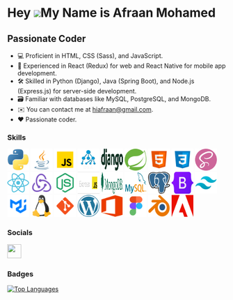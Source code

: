 # Hey ![](https://user-images.githubusercontent.com/18350557/176309783-0785949b-9127-417c-8b55-ab5a4333674e.gif)My Name is Afraan Mohamed

## Passionate Coder

- 💻 Proficient in HTML, CSS (Sass), and JavaScript.
- 📱 Experienced in React (Redux) for web and React Native for mobile app development.
- 🛠️ Skilled in Python (Django), Java (Spring Boot), and Node.js (Express.js) for server-side development.
- 🗃️ Familiar with databases like MySQL, PostgreSQL, and MongoDB.
- ✉️ You can contact me at [hiafraan@gmail.com](mailto:hiafraan@gmail.com).
- ❤️ Passionate coder.

### Skills

<p align="left">
<a href="" target="_blank" rel="noreferrer"><img src="https://github.com/hiafraan/Portfolio/blob/main/src/assets/tech/python.png" width="50" height="50" alt="Python" /></a>
<a href="" target="_blank" rel="noreferrer"><img src="https://github.com/hiafraan/Portfolio/blob/main/src/assets/tech/java.png" width="50" height="50" alt="Java" /></a>
<a href="" target="_blank" rel="noreferrer"><img src="https://github.com/hiafraan/Portfolio/blob/main/src/assets/tech/javascript.png" width="50" height="50" alt="JavaScript" /></a>
<a href="" target="_blank" rel="noreferrer"><img src="https://github.com/hiafraan/Portfolio/blob/main/src/assets/tech/dsa.png" width="50" height="50" alt="Data Structures & Algorithms" /></a>
<a href="" target="_blank" rel="noreferrer"><img src="https://github.com/hiafraan/Portfolio/blob/main/src/assets/tech/django.png" width="50" height="50" alt="Django" /></a>
<a href="" target="_blank" rel="noreferrer"><img src="https://github.com/hiafraan/Portfolio/blob/main/src/assets/tech/springboot.png" width="50" height="50" alt="Spring Boot" /></a>
<a href="" target="_blank" rel="noreferrer"><img src="https://github.com/hiafraan/Portfolio/blob/main/src/assets/tech/html.png" width="50" height="50" alt="HTML" /></a>
<a href="" target="_blank" rel="noreferrer"><img src="https://github.com/hiafraan/Portfolio/blob/main/src/assets/tech/css.png" width="50" height="50" alt="CSS" /></a>
<a href="" target="_blank" rel="noreferrer"><img src="https://github.com/hiafraan/Portfolio/blob/main/src/assets/tech/sass.png" width="50" height="50" alt="Sass" /></a>
<a href="" target="_blank" rel="noreferrer"><img src="https://github.com/hiafraan/Portfolio/blob/main/src/assets/tech/reactjs.png" width="50" height="50" alt="React.js" /></a>
<a href="" target="_blank" rel="noreferrer"><img src="https://github.com/hiafraan/Portfolio/blob/main/src/assets/tech/redux.png" width="50" height="50" alt="Redux" /></a>
<a href="" target="_blank" rel="noreferrer"><img src="https://github.com/hiafraan/Portfolio/blob/main/src/assets/tech/nodejs.png" width="50" height="50" alt="Node.js" /></a>
<a href="" target="_blank" rel="noreferrer"><img src="https://github.com/hiafraan/Portfolio/blob/main/src/assets/tech/express.png" width="50" height="50" alt="Express.js" /></a>
<a href="" target="_blank" rel="noreferrer"><img src="https://github.com/hiafraan/Portfolio/blob/main/src/assets/tech/mongodb.svg" width="50" height="50" alt="MongoDB" /></a>
<a href="" target="_blank" rel="noreferrer"><img src="https://github.com/hiafraan/Portfolio/blob/main/src/assets/tech/mysql.png" width="50" height="50" alt="MySQL" /></a>
<a href="" target="_blank" rel="noreferrer"><img src="https://github.com/hiafraan/Portfolio/blob/main/src/assets/tech/psql.svg" width="50" height="50" alt="PostgreSQL" /></a>
<a href="" target="_blank" rel="noreferrer"><img src="https://github.com/hiafraan/Portfolio/blob/main/src/assets/tech/bootstrap.png" width="50" height="50" alt="Bootstrap" /></a>
<a href="" target="_blank" rel="noreferrer"><img src="https://github.com/hiafraan/Portfolio/blob/main/src/assets/tech/tailwind.png" width="50" height="50" alt="Tailwind CSS" /></a>
<a href="" target="_blank" rel="noreferrer"><img src="https://github.com/hiafraan/Portfolio/blob/main/src/assets/tech/mui.png" width="50" height="50" alt="Material-UI" /></a>
<a href="" target="_blank" rel="noreferrer"><img src="https://github.com/hiafraan/Portfolio/blob/main/src/assets/tech/linux.png" width="50" height="50" alt="Kali Linux" /></a>
<a href="" target="_blank" rel="noreferrer"><img src="https://github.com/hiafraan/Portfolio/blob/main/src/assets/tech/git.png" width="50" height="50" alt="Git" /></a>
<a href="" target="_blank" rel="noreferrer"><img src="https://github.com/hiafraan/Portfolio/blob/main/src/assets/tech/wordpress.png" width="50" height="50" alt="WordPress" /></a>
<a href="" target="_blank" rel="noreferrer"><img src="https://github.com/hiafraan/Portfolio/blob/main/src/assets/tech/office.png" width="50" height="50" alt="MS Office" /></a>
<a href="" target="_blank" rel="noreferrer"><img src="https://github.com/hiafraan/Portfolio/blob/main/src/assets/tech/figma.png" width="50" height="50" alt="Figma" /></a>
<a href="" target="_blank" rel="noreferrer"><img src="https://github.com/hiafraan/Portfolio/blob/main/src/assets/tech/blender.png" width="50" height="50" alt="Blender" /></a>
<a href="" target="_blank" rel="noreferrer"><img src="https://github.com/hiafraan/Portfolio/blob/main/src/assets/tech/adobe.png" width="50" height="50" alt="Adobe CC" /></a>
</p>

### Socials

<p align="left"><a href="https://www.linkedin.com/in/hiafraan" target="_blank" rel="noreferrer"><img src="https://raw.githubusercontent.com/danielcranney/readme-generator/main/public/icons/socials/linkedin.svg" width="32" height="32" /></a></p>

### Badges

<a href="https://github.com/hiafraan" align="left"><img src="https://github-readme-stats.vercel.app/api/top-langs/?username=hiafraan&langs_count=10&title_color=0891b2&text_color=ffffff&icon_color=0891b2&bg_color=1c1917&hide_border=true&locale=en&custom_title=Top%20%Languages" alt="Top Languages" /></a>
